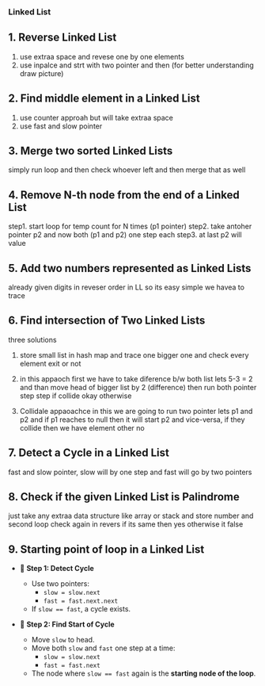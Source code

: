 ### Linked List

## 1. Reverse Linked List
1. use extraa space and revese one by one elements 
2. use inpalce and strt with two pointer and then (for better understanding draw picture)

## 2. Find middle element in a Linked List
1. use counter approah but will take extraa space
2. use fast and slow pointer 


## 3. Merge two sorted Linked Lists
simply run loop and then check whoever left and then merge that as well

## 4. Remove N-th node from the end of a Linked List
step1. start loop for temp count for N times (p1 pointer) 
step2. take antoher pointer p2 and now both (p1 and p2) one step each
step3. at last p2 will value 


## 5. Add two numbers represented as Linked Lists
already given digits in reveser order in LL so its easy simple we havea to trace


## 6. Find intersection of Two Linked Lists
three solutions 
1. store small list in hash map and trace one bigger one and check every element exit or not
2. in this appaoch first we have to take diference b/w both list lets 5-3 = 2 and than move head of bigger list by 2 (difference)
    then run both pointer step step if collide okay otherwise 

3. Collidale appaoachce
    in this we are going to run two pointer lets p1 and p2 and if p1 reaches to null then it will start p2 and vice-versa, if they collide then we have element other no

## 7. Detect a Cycle in a Linked List
fast and slow pointer, slow will by one step and fast will go by two pointers

## 8. Check if the given Linked List is Palindrome
just take any extraa data structure like array or stack and store number and second loop check again in revers if its same then yes otherwise it false

## 9. Starting point of loop in a Linked List

- 🔸 **Step 1: Detect Cycle**
  - Use two pointers:
    - `slow = slow.next`
    - `fast = fast.next.next`
  - If `slow == fast`, a cycle exists.

- 🔸 **Step 2: Find Start of Cycle**
  - Move `slow` to head.
  - Move both `slow` and `fast` one step at a time:
    - `slow = slow.next`
    - `fast = fast.next`
  - The node where `slow == fast` again is the **starting node of the loop**.



